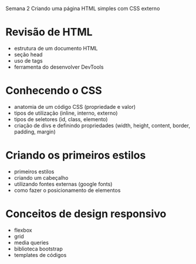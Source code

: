 Semana 2
Criando uma página HTML simples com CSS externo

# Revisão de HTML
- estrutura de um documento HTML
- seção head
- uso de tags
- ferramenta do desenvolver DevTools

# Conhecendo o CSS
- anatomia de um código CSS (propriedade e valor)
- tipos de utilização (inline, interno, externo)
- tipos de seletores (id, class, elemento)
- criação de divs e definindo propriedades (width, height, content, border, padding, margin)

# Criando os primeiros estilos
- primeiros estilos
- criando um cabeçalho
- utilizando fontes externas (google fonts)
- como fazer o posicionamento de elementos

# Conceitos de design responsivo
- flexbox
- grid
- media queries
- biblioteca bootstrap
- templates de códigos